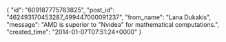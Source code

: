  {
   "id": "609187775783825",
   "post_id": "462493170453287_499447000091237",
   "from_name": "Lana Dukakis",
   "message": "AMD is superior to \"Nvidea\" for mathematical computations.",
   "created_time": "2014-01-07T07:51:24+0000"
 }
